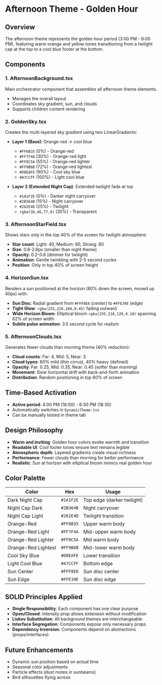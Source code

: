 # Afternoon Theme - Golden Hour

## Overview
The afternoon theme represents the golden hour period (3:00 PM - 6:00 PM), featuring warm orange and yellow tones transitioning from a twilight cap at the top to a cool blue footer at the bottom.

## Components

### 1. **AfternoonBackground.tsx**
Main orchestrator component that assembles all afternoon theme elements.
- Manages the overall layout
- Coordinates sky gradient, sun, and clouds
- Supports children content rendering

### 2. **GoldenSky.tsx**
Creates the multi-layered sky gradient using two LinearGradients:
- **Layer 1 (Base)**: Orange-red → cool blue
  - `#FF6B35` (0%) - Orange-red
  - `#FF7F4A` (30%) - Orange-red light
  - `#FF8C5A` (55%) - Orange-red lighter
  - `#FF9B6B` (72%) - Orange-red lightest
  - `#D8EAFE` (90%) - Cool sky blue
  - `#A7CCFF` (100%) - Light cool blue

- **Layer 2 (Extended Night Cap)**: Extended twilight fade at top
  - `#1A1F2E` (0%) - Darker night carryover
  - `#2B364B` (15%) - Night carryover
  - `#262E4D` (25%) - Twilight
  - `rgba(38,46,77,0)` (30%) - Transparent

### 3. **AfternoonStarField.tsx**
Shows stars only in the top 40% of the screen for twilight atmosphere:
- **Star count**: Light: 40, Medium: 60, Strong: 80
- **Size**: 0.8-2.6px (smaller than night theme)
- **Opacity**: 0.2-0.6 (dimmer for twilight)
- **Animation**: Gentle twinkling with 2-5 second cycles
- **Position**: Only in top 40% of screen height

### 4. **HorizonSun.tsx**
Renders a sun positioned at the horizon (80% down the screen, moved up 40px) with:
- **Sun Disc**: Radial gradient from `#FFF8E6` (center) to `#FFE39E` (edge)
- **Tight Glow**: `rgba(255,228,160,0.45)` fading outward
- **Wide Horizon Bloom**: Elliptical bloom `rgba(255,210,120,0.18)` spanning 62% of screen width
- **Subtle pulse animation**: 3.5 second cycle for realism

### 5. **AfternoonClouds.tsx**
Generates fewer clouds than morning theme (40% reduction):
- **Cloud counts**: Far: 4, Mid: 5, Near: 3
- **Cloud types**: 60% mild (thin cirrus), 40% heavy (defined)
- **Opacity**: Far: 0.25, Mid: 0.35, Near: 0.45 (softer than morning)
- **Movement**: Slow horizontal drift with back-and-forth animation
- **Distribution**: Random positioning in top 60% of screen

## Time-Based Activation
- **Active period**: 4:00 PM (16:00) - 6:30 PM (18:30)
- Automatically switches in `DynamicTheme.tsx`
- Can be manually tested in theme tab

## Design Philosophy
- **Warm and inviting**: Golden hour colors evoke warmth and transition
- **Readable UI**: Cool footer tones ensure text remains legible
- **Atmospheric depth**: Layered gradients create visual richness
- **Performance**: Fewer clouds than morning for better performance
- **Realistic**: Sun at horizon with elliptical bloom mimics real golden hour

## Color Palette
| Color | Hex | Usage |
|-------|-----|-------|
| Dark Night Cap | `#1A1F2E` | Top edge (darker twilight) |
| Night Cap Dark | `#2B364B` | Night carryover |
| Night Cap Light | `#262E4D` | Twilight transition |
| Orange-Red | `#FF6B35` | Upper warm body |
| Orange-Red Light | `#FF7F4A` | Mid-upper warm body |
| Orange-Red Lighter | `#FF8C5A` | Mid warm body |
| Orange-Red Lightest | `#FF9B6B` | Mid-lower warm body |
| Cool Sky Blue | `#D8EAFE` | Lower transition |
| Light Cool Blue | `#A7CCFF` | Bottom edge |
| Sun Center | `#FFF8E6` | Sun disc center |
| Sun Edge | `#FFE39E` | Sun disc edge |

## SOLID Principles Applied
- **Single Responsibility**: Each component has one clear purpose
- **Open/Closed**: Intensity prop allows extension without modification
- **Liskov Substitution**: All background themes are interchangeable
- **Interface Segregation**: Components expose only necessary props
- **Dependency Inversion**: Components depend on abstractions (props/interfaces)

## Future Enhancements
- Dynamic sun position based on actual time
- Seasonal color adjustments
- Particle effects (dust motes in sunbeams)
- Bird silhouettes flying across

